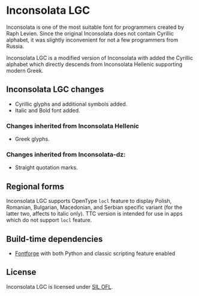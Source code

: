 Inconsolata LGC
===============

Inconsolata is one of the most suitable font for programmers created by Raph
Levien. Since the original Inconsolata does not contain Cyrillic alphabet,
it was slightly inconvenient for not a few programmers from Russia.

Inconsolata LGC is a modified version of Inconsolata with added the Cyrillic
alphabet which directly descends from Inconsolata Hellenic supporting modern
Greek.


Inconsolata LGC changes
-----------------------
* Cyrillic glyphs and additional symbols added.
* Italic and Bold font added.

### Changes inherited from Inconsolata Hellenic
* Greek glyphs.

### Changes inherited from Inconsolata-dz:
* Straight quotation marks.


Regional forms
--------------
Inconsolata LGC supports OpenType `locl` feature to display Polish,
Romanian, Bulgarian, Macedonian, and Serbian specific variant (for the
latter two, affects to italic only). TTC version is intended for use in
apps which do not support `locl` feature.


Build-time dependencies
-----------------------
* [Fontforge](https://fontforge.org/) with both Python and classic scripting
  feature enabled


License
-------
Inconsolata LGC is licensed under [SIL OFL](LICENSE).

